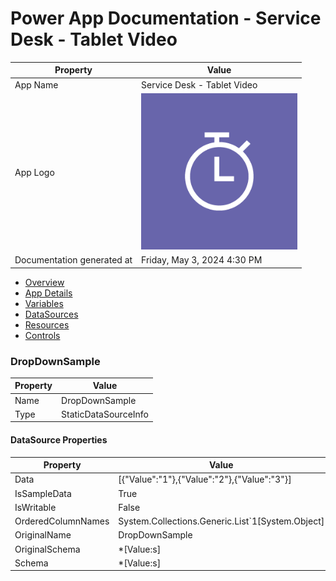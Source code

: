 ﻿# Power App Documentation \- Service Desk \- Tablet Video

| Property                   | Value                                   |
| -------------------------- | --------------------------------------- |
| App Name                   | Service Desk \- Tablet Video            |
| App Logo                   | ![App Logo](resources/applogoSmall.png) |
| Documentation generated at | Friday, May 3, 2024 4:30 PM             |

- [Overview](index-Service-Desk---Tablet-Video.md)
- [App Details](appdetails-Service-Desk---Tablet-Video.md)
- [Variables](variables-Service-Desk---Tablet-Video.md)
- [DataSources](datasources-Service-Desk---Tablet-Video.md)
- [Resources](resources-Service-Desk---Tablet-Video.md)
- [Controls](controls-Service-Desk---Tablet-Video.md)

### DropDownSample

| Property | Value                |
| -------- | -------------------- |
| Name     | DropDownSample       |
| Type     | StaticDataSourceInfo |

#### DataSource Properties

| Property           | Value                                               |
| ------------------ | --------------------------------------------------- |
| Data               | \[{"Value":"1"},{"Value":"2"},{"Value":"3"}\]       |
| IsSampleData       | True                                                |
| IsWritable         | False                                               |
| OrderedColumnNames | System.Collections.Generic.List\`1\[System.Object\] |
| OriginalName       | DropDownSample                                      |
| OriginalSchema     | \*\[Value:s\]                                       |
| Schema             | \*\[Value:s\]                                       |
